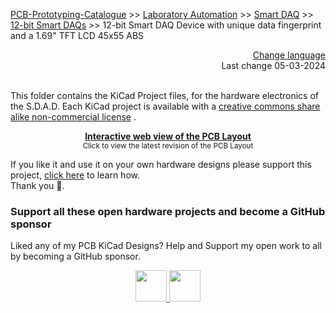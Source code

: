 [PCB-Prototyping-Catalogue](https://github.com/aeonSolutions/PCB-Prototyping-Catalogue)  >>  [Laboratory Automation](https://github.com/aeonSolutions/PCB-Prototyping-Catalogue/tree/main/Laboratory%20Automation)  >>  [Smart DAQ](https://github.com/aeonSolutions/PCB-Prototyping-Catalogue/tree/main/Smart%20DAQ)  >> [12-bit Smart DAQs](https://github.com/aeonSolutions/PCB-Prototyping-Catalogue/tree/main/Smart%20DAQ/12-bit) >> 12-bit Smart DAQ Device with unique data fingerprint and a 1.69" TFT LCD  45x55 ABS

<div align="right">
 <a href="https://github-com.translate.goog/aeonSolutions/AeonLabs-AI-Volvo-MKII-Open-Hardware/wiki?_x_tr_sl=en&_x_tr_tl=pt&_x_tr_hl=en&_x_tr_pto=wapp">Change language</a>  <br>
Last change 05-03-2024
</div>

<br>

This folder contains the KiCad Project files, for the hardware electronics of the S.D.A.D.  Each KiCad project is available with a [creative commons share alike non-commercial license](https://creativecommons.org/licenses/by-nc-sa/4.0/deed.en) . 

<p align="center">
  <strong> <a href="https://aeonsolutions.github.io/sponsor/sdad/2ch/">Interactive web view of the PCB Layout</a> </strong> <br>
 <sup>Click to view the latest revision of the PCB Layout</sup>
</p>

If you like it and use it on your own hardware designs please support this project, [click here](https://github.com/sponsors/aeonSolutions) to learn how. <br> Thank you 🙏. 

### Support all these open hardware projects and become a GitHub sponsor  
Liked any of my PCB KiCad Designs? Help and Support my open work to all by becoming a GitHub sponsor.

<p align="center">
    <a href="https://github.com/aeonSolutions/PCB-Prototyping-Catalogue/blob/main/become_a_sponsor/aeonlabs-github-sponsorship-agreement.docx">
        <img height="50" src="https://github.com/aeonSolutions/PCB-Prototyping-Catalogue/blob/main/media/want_to_become_a_sponsor.png">
    </a>
    <a href="https://github.com/sponsors/aeonSolutions">
        <img height="50" src="https://github.com/aeonSolutions/PCB-Prototyping-Catalogue/blob/main/media/become_a_github_sponsor.png">
    </a>
</p>

# 

